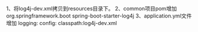 1、将log4j-dev.xml拷贝到resources目录下。
2、common项目pom增加
    <dependency>
        <groupId>org.springframework.boot</groupId>
        <artifactId>spring-boot-starter-log4j</artifactId>
    </dependency>
3、application.yml文件增加
logging:
    config: classpath:log4j-dev.xml